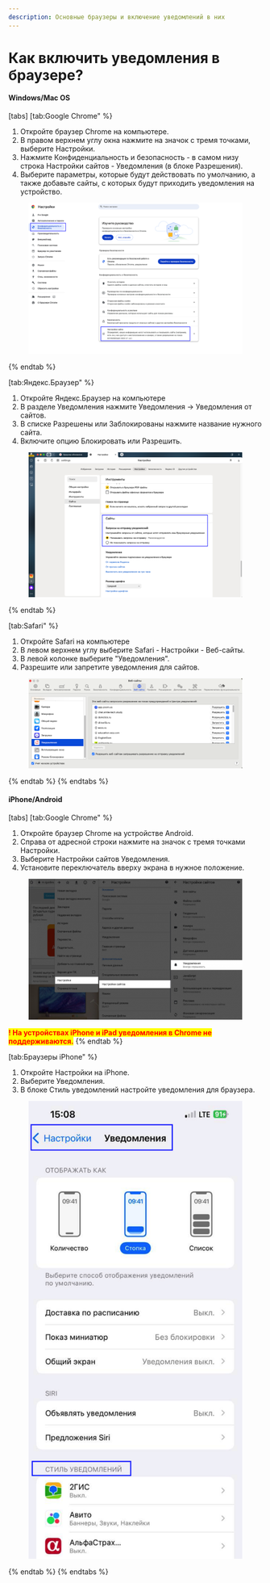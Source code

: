 ```yaml
---
description: Основные браузеры и включение уведомлений в них
---
```


# Как включить уведомления в браузере?

#### Windows/Mac OS

[tabs]
[tab:Google Chrome" %}
1. Откройте браузер Chrome на компьютере.
2. В правом верхнем углу окна нажмите на значок с тремя точками, выберите Настройки.
3. Нажмите Конфиденциальность и безопасность -  в самом низу строка Настройки сайтов - Уведомления (в блоке Разрешения).
4. Выберите параметры, которые будут действовать по умолчанию, а также добавьте сайты, с которых будут приходить уведомления на устройство.

<figure><img src="../.gitbook/assets/image (24).png" alt=""><figcaption></figcaption></figure>
{% endtab %}

[tab:Яндекс.Браузер" %}
1. Откройте Яндекс.Браузер на компьютере
2. В разделе Уведомления нажмите Уведомления → Уведомления от сайтов.&#x20;
3. В списке Разрешены или Заблокированы нажмите название нужного сайта.&#x20;
4. Включите опцию Блокировать или Разрешить.

<figure><img src="../.gitbook/assets/image (22).png" alt=""><figcaption></figcaption></figure>
{% endtab %}

[tab:Safari" %}
1. Откройте Safari на компьютере
2. В левом верхнем углу выберите Safari - Настройки - Веб-сайты.
3. В левой колонке выберите "Уведомления".
4. Разрешите или запретите уведомления для сайтов.

<figure><img src="../.gitbook/assets/image (23).png" alt=""><figcaption></figcaption></figure>
{% endtab %}
{% endtabs %}

#### iPhone/Android

[tabs]
[tab:Google Chrome" %}
1. Откройте браузер Chrome на устройстве Android.
2. Справа от адресной строки нажмите на значок с тремя точками Настройки.
3. Выберите Настройки сайтов Уведомления.
4. Установите переключатель вверху экрана в нужное положение.

<figure><img src="../.gitbook/assets/image (8).png" alt=""><figcaption></figcaption></figure>

<mark style="color:red;">**! На устройствах iPhone и iPad уведомления в Chrome не поддерживаются.**</mark>
{% endtab %}

[tab:Браузеры iPhone" %}
1. Откройте Настройки на iPhone.
2. Выберите Уведомления.
3. В блоке Стиль уведомлений настройте уведомления для браузера.

<figure><img src="../.gitbook/assets/image (25).png" alt=""><figcaption></figcaption></figure>
{% endtab %}
{% endtabs %}
